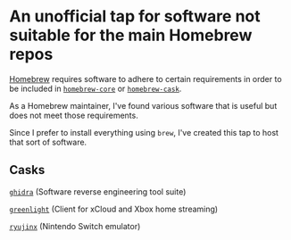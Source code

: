# An unofficial tap for software not suitable for the main Homebrew repos

[Homebrew](https://brew.sh) requires software to adhere to certain requirements in order to be included in
[`homebrew-core`](https://docs.brew.sh/Acceptable-Formulae) or [`homebrew-cask`](https://docs.brew.sh/Acceptable-Casks).

As a Homebrew maintainer, I've found various software that is useful but does not meet those requirements.

Since I prefer to install everything using `brew`, I've created this tap to host that sort of software.

## Casks

[`ghidra`](https://ghidra-sre.org) (Software reverse engineering tool suite)

[`greenlight`](https://github.com/unknownskl/greenlight) (Client for xCloud and Xbox home streaming)

[`ryujinx`](https://ryujinx.org) (Nintendo Switch emulator)
